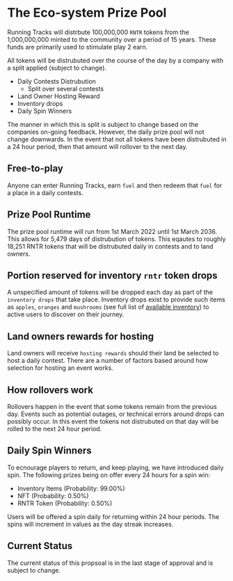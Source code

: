 # The Eco-system Prize Pool
Running Tracks will distrbute 100,000,000 `RNTR` tokens from the 1,000,000,000 minted to the community over a period of 15 years. These funds are primarily used to stimulate play 2 earn.

All tokens will be distrubuted over the course of the day by a company with a split applied (subject to change). 

- Daily Contests Distrubution
  - Split over several contests
- Land Owner Hosting Reward
- Inventory drops
- Daily Spin Winners

The manner in which this is split is subject to change based on the companies on-going feedback. However, the daily prize pool will not change downwards. In the event that not all tokens have been distrubuted in a 24 hour period, then that amount will rollover to the next day.

## Free-to-play
Anyone can enter Running Tracks, earn `fuel` and then redeem that `fuel` for a place in a daily contests.

## Prize Pool Runtime
The prize pool runtime will run from 1st March 2022 until 1st March 2036. This allows for 5,479 days of distrubution of tokens. This eqautes to roughly 18,251 RNTR tokens that will be distrubuted daily in contests and to land owners.

## Portion reserved for inventory `rntr` token drops
A unspecified amount of tokens will be dropped each day as part of the `inventory drops` that take place. Inventory drops exist to provide such items as `apples`, `oranges` and `mushrooms` (see full list of [available inventory](./rest-api.md#available-items)) to active users to discover on their journey.

## Land owners rewards for hosting
Land owners will receive `hosting rewards` should their land be selected to host a daily contest. There are a number of factors based around how selection for hosting an event works.

## How rollovers work
Rollovers happen in the event that some tokens remain from the previous day. Events such as potential outages, or technical errors around drops can possibly occur. In this event the tokens not distrubuted on that day will be rolled to the next 24 hour period.

## Daily Spin Winners
To ecnourage players to return, and keep playing, we have introduced daily spin. The following prizes being on offer every 24 hours for a spin win:

- Inventory Items (Probability: 99.00%)
- NFT (Probability: 0.50%)
- RNTR Token (Probability: 0.50%)

Users will be offered a spin daily for returning within 24 hour periods. The spins will increment in values as the day streak increases.

## Current Status
The current status of this propsoal is in the last stage of approval and is subject to change.

